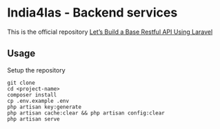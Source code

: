 # India4Ias - Backend services
This is the official repository [Let’s Build a Base Restful API Using Laravel]()
<br>

## Usage <br>
Setup the repository <br>
```
git clone
cd <project-name>
composer install
cp .env.example .env 
php artisan key:generate
php artisan cache:clear && php artisan config:clear 
php artisan serve 
```
